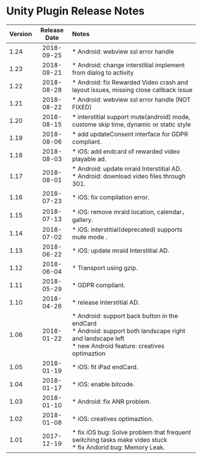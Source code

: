 # Unity Plugin Release Notes

| Version | Release Date | Notes                                                        |
| ------- | :----------: | :----------------------------------------------------------- |
| 1.24   |  2018-09-25  | *    Android: webview ssl error handle      |
| 1.23   |  2018-09-21  | *    Android: change interstitial implement from dialog to activity      |
| 1.22   |  2018-08-28  | *    Android: fix Rewarded Video crash and layout issues, missing close callback issue      |
| 1.21   |  2018-08-22  | *    Android: webview ssl error handle (NOT FIXED)     |
| 1.20   |  2018-08-15  | *    interstitial support mute(android) mode, custome skip time, dynamic or static style      |
| 1.19   |  2018-08-06  | *    add updateConsent interface for GDPR compliant.         |
| 1.18   |  2018-08-03  | *    iOS: add endcard of rewarded video playable ad.         |
| 1.17   |  2018-08-01  | *    Android: update mraid Interstitial AD. <br>*    Android: download video files through 301. |
| 1.16   |  2018-07-23  | *    iOS: fix compilation error.                             |
| 1.15   |  2018-07-13  | *    iOS: remove mraid location, calendar，gallery.          |
| 1.14   |  2018-07-02  | *    iOS: interstitial(deprecated) supports mute mode .                  |
| 1.13   |  2018-06-22  | *    iOS: update mraid Interstitial AD.                      |
| 1.12   |  2018-06-04  | *    Transport using gzip.                                   |
| 1.11   |  2018-05-29  | *    GDPR compliant.                                         |
| 1.10   |  2018-04-26  | *    release Interstitial AD.                                |
| 1.06   |  2018-01-22  | *    Android: support back button in the endCard <br>*    Android: support both landscape right and landscape left<br>*    new Android feature: creatives optimaztion |
| 1.05   |  2018-01-19  | *    iOS: fit iPad endCard.                                  |
| 1.04   |  2018-01-17  | *    iOS: enable bitcode.                                    |
| 1.03   |  2018-01-10  | *    Android: fix ANR problem.                               |
| 1.02   |  2018-01-08  | *    iOS: creatives optimaztion.                             |
| 1.01   |  2017-12-19  | *    fix iOS bug: Solve problem that frequent switching tasks make video stuck <br>*    fix Andorid bug: Memory Leak. |





